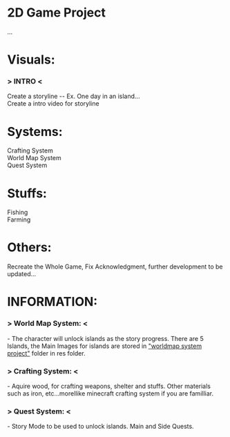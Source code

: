 # 2D Game Project
...

# Visuals:
<h3>> INTRO <</h3>
Create a storyline -- Ex. One day in an island... <br>
Create a intro video for storyline

# Systems: 
Crafting System <br>
World Map System <br>
Quest System <br>

# Stuffs: 
Fishing <br>
Farming <br>

# Others:
Recreate the Whole Game, Fix Acknowledgment, further development to be updated... <br>

# INFORMATION:
<h3>> World Map System: <</h3>
 - The character will unlock islands as the story progress. There are 5 Islands, the Main Images for islands are stored in <a href="https://github.com/SchrodingerBear/2D-Game-Project/tree/d80fcffce88ed8cbc271f065ed41ead9ce26ae34/MyAdventureGame2D/res/worldmap%20system%20project" target="_blank">"worldmap system project"</a> folder in res folder. 

<h3>> Crafting System: <</h3>
 - Aquire wood, for crafting weapons, shelter and stuffs. Other materials such as iron, etc...morellike minecraft crafting system if you are familliar.

<h3>> Quest System: <</h3>
 - Story Mode to be used to unlock islands. Main and Side Quests. 
